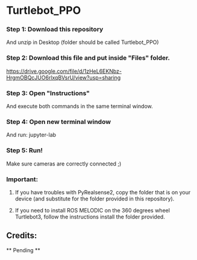 # Turtlebot_PPO

### Step 1: Download this repository 
And unzip in Desktop (folder should be called Turtlebot_PPO)

### Step 2: Download this file and put inside "Files" folder.
https://drive.google.com/file/d/1zHeL6EKNbz-HrgmOBQcJUO6rlxqBVsrU/view?usp=sharing

### Step 3: Open "Instructions"
And execute both commands in the same terminal window.

### Step 4: Open new terminal window
And run: jupyter-lab

### Step 5: Run! 
Make sure cameras are correctly connected ;)

### Important:
1. If you have troubles with PyRealsense2, copy the folder that is on your 
device (and substitute for the folder provided in this repository).

2. If you need to install ROS MELODIC on the 360 degrees wheel Turtlebot3, follow the instructions install the folder provided.


## Credits:
** Pending **

